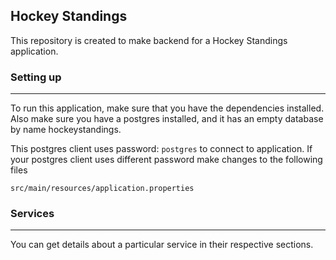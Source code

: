 ## Hockey Standings

This repository is created to make backend for a Hockey Standings application.

### Setting up

---------------------------------------------

To run this application, make sure that you have the dependencies 
installed. Also make sure you have a postgres installed, and it has
an empty database by name hockeystandings.

This postgres client uses password: ```postgres``` to connect to
application. If your postgres client uses different password make
changes to the following files

```src/main/resources/application.properties```

### Services

-----
You can get details about a particular service in their respective
sections.
